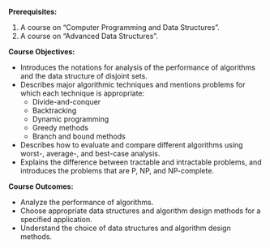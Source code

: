 
**Prerequisites:**
1. A course on “Computer Programming and Data Structures”.
2. A course on “Advanced Data Structures”.

**Course Objectives:**
- Introduces the notations for analysis of the performance of algorithms and the data structure of disjoint sets.
- Describes major algorithmic techniques and mentions problems for which each technique is appropriate:
  - Divide-and-conquer
  - Backtracking
  - Dynamic programming
  - Greedy methods
  - Branch and bound methods
- Describes how to evaluate and compare different algorithms using worst-, average-, and best-case analysis.
- Explains the difference between tractable and intractable problems, and introduces the problems that are P, NP, and NP-complete.

**Course Outcomes:**
- Analyze the performance of algorithms.
- Choose appropriate data structures and algorithm design methods for a specified application.
- Understand the choice of data structures and algorithm design methods.